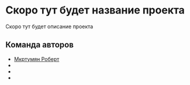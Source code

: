 # Скоро тут будет название проекта

Скоро тут будет описание проекта

## Команда авторов

- [Мкртумян Роберт](https://github.com/Robert7887)
- []()
- []()
- []()
